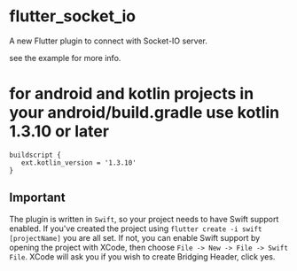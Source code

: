 # flutter_socket_io

A new Flutter plugin to connect with Socket-IO server.

see the example for more info.


# for android and kotlin projects in your android/build.gradle use kotlin 1.3.10 or later
```
buildscript {
   ext.kotlin_version = '1.3.10'
}
```


## **Important** 
The plugin is written in `Swift`, so your project needs to have Swift support enabled. If you've created the project using `flutter create -i swift [projectName]` you are all set. If not, you can enable Swift support by opening the project with XCode, then choose `File -> New -> File -> Swift File`. XCode will ask you if you wish to create Bridging Header, click yes.

